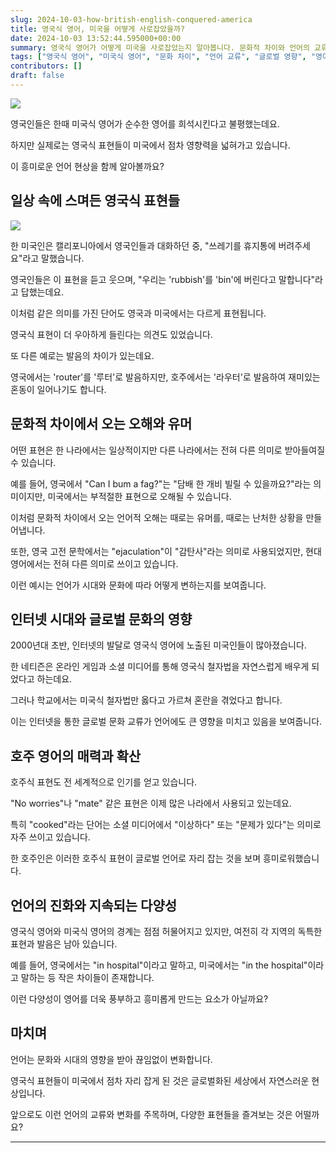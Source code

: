 ```yaml
---
slug: 2024-10-03-how-british-english-conquered-america
title: 영국식 영어, 미국을 어떻게 사로잡았을까?
date: 2024-10-03 13:52:44.595000+00:00
summary: 영국식 영어가 어떻게 미국을 사로잡았는지 알아봅니다. 문화적 차이와 언어의 교류로 인한 흥미로운 변화를 소개합니다.
tags: ["영국식 영어", "미국식 영어", "문화 차이", "언어 교류", "글로벌 영향", "영어 표현"]
contributors: []
draft: false
---
```


![](https://blogger.googleusercontent.com/img/a/AVvXsEiejNyyP0PHlyjmz861cqDWzsj3Xo-XD7LS4vFqMyy16TWTD8Eh4Vz-uichq2lzrTZX2_VJC6HCSGq1Or5aw4QDMW_7SG2oxEHqQp-8EbpjaUrQTwtKvjwh22t0sjfNirmoN9dDAK987F5sbcPkVhVXFkJFGyhpig0QN-VxYdCLGgJe8od_4uTf_tW_acw)

영국인들은 한때 미국식 영어가 순수한 영어를 희석시킨다고 불평했는데요.

하지만 실제로는 영국식 표현들이 미국에서 점차 영향력을 넓혀가고 있습니다.

이 흥미로운 언어 현상을 함께 알아볼까요?

## 일상 속에 스며든 영국식 표현들

![](https://blogger.googleusercontent.com/img/a/AVvXsEjm73GO9PR6HTq5PDB6FlRNJYerhO4WlDv7ip6HelsNWQMofILlZNvydd4rOhlQSHXbDcC2Y4oUHW_xGcCzX5-mVPexN-UPb3t_kSBlcWWzOHW7YrzBYnBLm1xpPAolYMsQ8GNQTbUSYm6jMV-QU_Mmsxa5x6xJCFUQgFs_bmumZpWoDbdkP0Jej0YG-W0)

한 미국인은 캘리포니아에서 영국인들과 대화하던 중, "쓰레기를 휴지통에 버려주세요"라고 말했습니다.

영국인들은 이 표현을 듣고 웃으며, "우리는 'rubbish'를 'bin'에 버린다고 말합니다"라고 답했는데요.

이처럼 같은 의미를 가진 단어도 영국과 미국에서는 다르게 표현됩니다.

영국식 표현이 더 우아하게 들린다는 의견도 있었습니다.

또 다른 예로는 발음의 차이가 있는데요.

영국에서는 'router'를 '루터'로 발음하지만, 호주에서는 '라우터'로 발음하여 재미있는 혼동이 일어나기도 합니다.

## 문화적 차이에서 오는 오해와 유머

어떤 표현은 한 나라에서는 일상적이지만 다른 나라에서는 전혀 다른 의미로 받아들여질 수 있습니다.

예를 들어, 영국에서 "Can I bum a fag?"는 "담배 한 개비 빌릴 수 있을까요?"라는 의미이지만, 미국에서는 부적절한 표현으로 오해될 수 있습니다.

이처럼 문화적 차이에서 오는 언어적 오해는 때로는 유머를, 때로는 난처한 상황을 만들어냅니다.

또한, 영국 고전 문학에서는 "ejaculation"이 "감탄사"라는 의미로 사용되었지만, 현대 영어에서는 전혀 다른 의미로 쓰이고 있습니다.

이런 예시는 언어가 시대와 문화에 따라 어떻게 변하는지를 보여줍니다.

## 인터넷 시대와 글로벌 문화의 영향

2000년대 초반, 인터넷의 발달로 영국식 영어에 노출된 미국인들이 많아졌습니다.

한 네티즌은 온라인 게임과 소셜 미디어를 통해 영국식 철자법을 자연스럽게 배우게 되었다고 하는데요.

그러나 학교에서는 미국식 철자법만 옳다고 가르쳐 혼란을 겪었다고 합니다.

이는 인터넷을 통한 글로벌 문화 교류가 언어에도 큰 영향을 미치고 있음을 보여줍니다.

## 호주 영어의 매력과 확산

호주식 표현도 전 세계적으로 인기를 얻고 있습니다.

"No worries"나 "mate" 같은 표현은 이제 많은 나라에서 사용되고 있는데요.

특히 "cooked"라는 단어는 소셜 미디어에서 "이상하다" 또는 "문제가 있다"는 의미로 자주 쓰이고 있습니다.

한 호주인은 이러한 호주식 표현이 글로벌 언어로 자리 잡는 것을 보며 흥미로워했습니다.

## 언어의 진화와 지속되는 다양성

영국식 영어와 미국식 영어의 경계는 점점 허물어지고 있지만, 여전히 각 지역의 독특한 표현과 발음은 남아 있습니다.

예를 들어, 영국에서는 "in hospital"이라고 말하고, 미국에서는 "in the hospital"이라고 말하는 등 작은 차이들이 존재합니다.

이런 다양성이 영어를 더욱 풍부하고 흥미롭게 만드는 요소가 아닐까요?

## 마치며

언어는 문화와 시대의 영향을 받아 끊임없이 변화합니다.

영국식 표현들이 미국에서 점차 자리 잡게 된 것은 글로벌화된 세상에서 자연스러운 현상입니다.

앞으로도 이런 언어의 교류와 변화를 주목하며, 다양한 표현들을 즐겨보는 것은 어떨까요?

---

